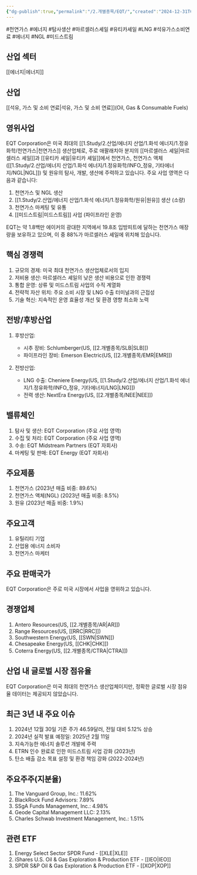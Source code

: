 ```yaml
---
{"dg-publish":true,"permalink":"/2.개별종목/EQT/","created":"2024-12-31T09:00:10.899+09:00","updated":"2025-07-29T21:37:04.628+09:00"}
---
```


#천연가스 #에너지 #탐사생산 #마르셀러스셰일 #유티카셰일 #LNG #석유가스소비연료 #에너지 #NGL #미드스트림

## 산업 섹터

[[에너지\|에너지]]

## 산업

[[석유, 가스 및 소비 연료\|석유, 가스 및 소비 연료]](Oil, Gas & Consumable Fuels)

## 영위사업

EQT Corporation은 미국 최대의 [[1.Study/2.산업/에너지 산업/1.화석 에너지/1.정유화학/천연가스\|천연가스]] 생산업체로, 주로 애팔래치아 분지의 [[마르셀러스 셰일\|마르셀러스 셰일]]과 [[유티카 셰일\|유티카 셰일]]에서 천연가스, 천연가스 액체([[1.Study/2.산업/에너지 산업/1.화석 에너지/1.정유화학/INFO_정유, 기타에너지/NGL\|NGL]]) 및 원유의 탐사, 개발, 생산에 주력하고 있습니다. 주요 사업 영역은 다음과 같습니다:

1. 천연가스 및 NGL 생산
2. [[1.Study/2.산업/에너지 산업/1.화석 에너지/1.정유화학/원유\|원유]] 생산 (소량)
3. 천연가스 마케팅 및 유통
4. [[미드스트림\|미드스트림]] 사업 (파이프라인 운영)

EQT는 약 1.8백만 에이커의 광대한 지역에서 19.8조 입방피트에 달하는 천연가스 매장량을 보유하고 있으며, 이 중 88%가 마르셀러스 셰일에 위치해 있습니다.

## 핵심 경쟁력

1. 규모의 경제: 미국 최대 천연가스 생산업체로서의 입지
2. 저비용 생산: 마르셀러스 셰일의 낮은 생산 비용으로 인한 경쟁력
3. 통합 운영: 상류 및 미드스트림 사업의 수직 계열화
4. 전략적 자산 위치: 주요 소비 시장 및 LNG 수출 터미널과의 근접성
5. 기술 혁신: 지속적인 운영 효율성 개선 및 환경 영향 최소화 노력

## 전방/후방산업

1. 후방산업:
    
    - 시추 장비: Schlumberger(US, [[2.개별종목/SLB\|SLB]])
    - 파이프라인 장비: Emerson Electric(US, [[2.개별종목/EMR\|EMR]])
    
2. 전방산업:
    
    - LNG 수출: Cheniere Energy(US, [[1.Study/2.산업/에너지 산업/1.화석 에너지/1.정유화학/INFO_정유, 기타에너지/LNG\|LNG]])
    - 전력 생산: NextEra Energy(US, [[2.개별종목/NEE\|NEE]])
    

## 밸류체인

1. 탐사 및 생산: EQT Corporation (주요 사업 영역)
2. 수집 및 처리: EQT Corporation (주요 사업 영역)
3. 수송: EQT Midstream Partners (EQT 자회사)
4. 마케팅 및 판매: EQT Energy (EQT 자회사)

## 주요제품

1. 천연가스 (2023년 매출 비중: 89.6%)
2. 천연가스 액체(NGL) (2023년 매출 비중: 8.5%)
3. 원유 (2023년 매출 비중: 1.9%)

## 주요고객

1. 유틸리티 기업
2. 산업용 에너지 소비자
3. 천연가스 마케터

## 주요 판매국가

EQT Corporation은 주로 미국 시장에서 사업을 영위하고 있습니다.

## 경쟁업체

1. Antero Resources(US, [[2.개별종목/AR\|AR]])
2. Range Resources(US, [[RRC\|RRC]])
3. Southwestern Energy(US, [[SWN\|SWN]])
4. Chesapeake Energy(US, [[CHK\|CHK]])
5. Coterra Energy(US, [[2.개별종목/CTRA\|CTRA]])

## 산업 내 글로벌 시장 점유율

EQT Corporation은 미국 최대의 천연가스 생산업체이지만, 정확한 글로벌 시장 점유율 데이터는 제공되지 않았습니다.

## 최근 3년 내 주요 이슈

1. 2024년 12월 30일 기준 주가 46.59달러, 전일 대비 5.12% 상승
2. 2024년 실적 발표 예정일: 2025년 2월 11일
3. 지속가능한 에너지 솔루션 개발에 주력
4. ETRN 인수 완료로 인한 미드스트림 사업 강화 (2023년)
5. 탄소 배출 감소 목표 설정 및 환경 책임 강화 (2022-2024년)

## 주요주주(지분율)

1. The Vanguard Group, Inc.: 11.62%
2. BlackRock Fund Advisors: 7.89%
3. SSgA Funds Management, Inc.: 4.98%
4. Geode Capital Management LLC: 2.13%
5. Charles Schwab Investment Management, Inc.: 1.51%

## 관련 ETF

1. Energy Select Sector SPDR Fund - [[XLE\|XLE]]
2. iShares U.S. Oil & Gas Exploration & Production ETF - [[IEO\|IEO]]
3. SPDR S&P Oil & Gas Exploration & Production ETF - [[XOP\|XOP]]